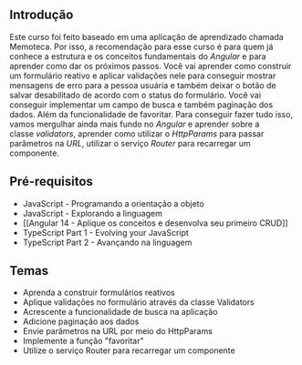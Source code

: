 
## Introdução
Este curso foi feito baseado em uma aplicação de aprendizado chamada Memoteca. Por isso, a recomendação para esse curso é para quem já conhece a estrutura e os conceitos fundamentais do _Angular_ e para aprender como dar os próximos passos.
Você vai aprender como construir um formulário reativo e aplicar validações nele para conseguir mostrar mensagens de erro para a pessoa usuária e também deixar o botão de salvar desabilitado de acordo com o status do formulário.
Você vai conseguir implementar um campo de busca e também paginação dos dados. Além da funcionalidade de favoritar.
Para conseguir fazer tudo isso, vamos mergulhar ainda mais fundo no _Angular_ e aprender sobre a classe _validators_, aprender como utilizar o _HttpParams_ para passar parâmetros na _URL_, utilizar o serviço _Router_ para recarregar um componente.

## Pré-requisitos
- JavaScript - Programando a orientação a objeto
- JavaScript - Explorando a linguagem
- [[Angular 14 - Aplique os conceitos e desenvolva seu primeiro CRUD]]
- TypeScript Part 1 - Evolving your JavaScript
- TypeScript Part 2 - Avançando na linguagem

## Temas
- Aprenda a construir formulários reativos
- Aplique validações no formulário através da classe Validators
- Acrescente a funcionalidade de busca na aplicação
- Adicione paginação aos dados
- Envie parâmetros na URL por meio do HttpParams
- Implemente a função "favoritar"
- Utilize o serviço Router para recarregar um componente
